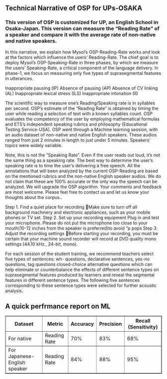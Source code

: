 ## Technical Narrative of OSP for UPs-OSAKA

### This version of OSP is customized for UP, an English School in Osaka-Japan. This version can measure the “Reading Rate” of a speaker and compare it with the average rate of non-native and native speakers.


In this narrative, we explain how Mysol’s OSP-Reading-Rate works and look at the factors which influence the users’ Reading-Rate.
The chief goal is to deploy Mysol’s OSP-Speaking-Rate in three phases, by which we measure the users’ Speaking-Rate, a critical component of the language delivery. 
In phase-1, we focus on measuring only five types of suprasegmental features in utterances.

Inappropriate pausing         (IP)
Absence of pausing            (AP)
Absence of CV linking         (AL)
Inappropriate lexical stress  (ILS)
Inappropriate intonation       (II)

The scientific way to measure one’s Reading/Speaking rate is in syllables per second. 
OSP’s estimate of the “Reading Rate” is obtained by timing the user while reading a selection of text with a known syllables count.
OSP evaluates the competency of the user by employing mathematical formulas and ETS’s independent speaking rubrics and philosophy (Educational Testing Service-USA). 
OSP went through a Machine learning session, with an audio dataset of non-native and native English speakers. These audios ranged from just 2 minutes in length to just under 5 minutes. Speakers' topics were widely variable. 

Note, this is not the ”Speaking Rate”. Even if the user reads out loud, it’s not the same thing as a speaking rate.
The best way to determine the user’s speaking rate is to time the user’s delivering a free speech. 
All the annotations that will been analyzed by the current OSP-Reading are based on the mentioned rubrics and the non-native English speaker audios. We do not claim that these are 100% accurate or the only way the speech can be analyzed. We will upgrade the OSP algorithm. Your comments and feedback are most welcome. Please feel free to contact us and let us know your thoughts about the corpus.. 

Step 1. Find a quiet place for recording Make sure to turn off all background machinery and electronic appliances, such as your mobile phones or TV set.
Step 2. Set up your recording equipment
	Plug in and test your microphone. Please do not put the microphone too close to your mouth(10-12 inches from the speaker is preferred)to avoid “p pops
Step 3. Adjust the recording settings Before starting your recording, you must be certain that your machine sound recorder will record at DVD quality mono settings (44.10 kHz., 24-bit, mono).

For each session of the student training, we recommend teachers select five types of sentences:
wh- questions, 
declarative sentences, 
yes-no questions, 
tag questions 
closed-choice alternative questions
which can help eliminate or counterbalance the effects of different sentence types on suprasegmental features produced by learners and reveal the segmental features in different sentence types. 
The following five sentences corresponding to these sentence types were selected for further acoustic analysis. 

## A quick perfrmance report on ML

<table border="1">
  <tr>
    <th>Dataset</th>
    <th>Metric</th>
    <th>Accuracy</th>
    <th>Precision</th>
    <th>Recall (Sensitivity)</th>  
  </tr>
  <tr>
    <td>For native</td>
    <td>Reading Rate</td>
	<td>70%</td>
	  <td>83%</td>
	  <td>68%</td>
  </tr>
  <tr>
    <td>For Japanese-English speaker</td>
    <td>Reading Rate</td>
	<td>84%</td>
	  <td>88%</td>
	  <td>95%</td>
  </tr>
</table>



